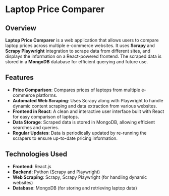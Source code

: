 # Laptop Price Comparer

## Overview

**Laptop Price Comparer** is a web application that allows users to compare laptop prices across multiple e-commerce websites. It uses **Scrapy** and **Scrapy Playwright** integration to scrape data from different sites, and displays the information on a React-powered frontend. The scraped data is stored in a **MongoDB** database for efficient querying and future use.

## Features

- **Price Comparison**: Compares prices of laptops from multiple e-commerce platforms.
- **Automated Web Scraping**: Uses Scrapy along with Playwright to handle dynamic content scraping and data extraction from various websites.
- **Frontend in React**: A clean and interactive user interface built with React for easy comparison of laptops.
- **Data Storage**: Scraped data is stored in MongoDB, allowing efficient searches and queries.
- **Regular Updates**: Data is periodically updated by re-running the scrapers to ensure up-to-date pricing information.

## Technologies Used

- **Frontend**: React.js
- **Backend**: Python (Scrapy and Playwright)
- **Web Scraping**: Scrapy, Scrapy Playwright (for handling dynamic websites)
- **Database**: MongoDB (for storing and retrieving laptop data)
